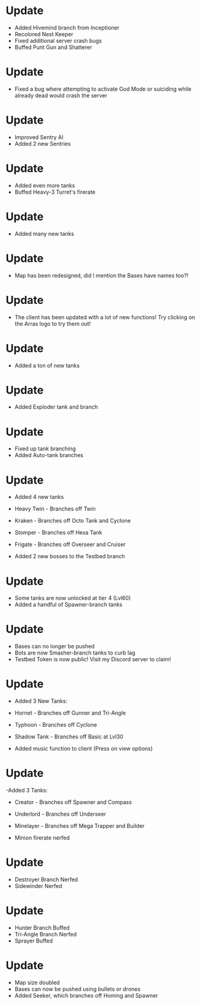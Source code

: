 # Update
- Added Hivemind branch from Inceptioner 
- Recolored Nest Keeper
- Fixed additional server crash bugs
- Buffed Punt Gun and Shatterer
# Update
- Fixed a bug where attempting to activate God Mode or suiciding while already dead would crash the server
# Update
- Improved Sentry AI
- Added 2 new Sentries
# Update
- Added even more tanks
- Buffed Heavy-3 Turret's firerate
# Update
- Added many new tanks
# Update
- Map has been redesigned, did I mention the Bases have names too?!
# Update
- The client has been updated with a lot of new functions! Try clicking on the Arras logo to try them out!
# Update
- Added a ton of new tanks
# Update
- Added Exploder tank and branch
# Update
- Fixed up tank branching
- Added Auto-tank branches
# Update
- Added 4 new tanks

- Heavy Twin - Branches off Twin

- Kraken - Branches off Octo Tank and Cyclone

- Stomper - Branches off Hexa Tank

- Frigate - Branches off Overseer and Cruiser

- Added 2 new bosses to the Testbed branch
# Update
- Some tanks are now unlocked at tier 4 (Lvl60)
- Added a handful of Spawner-branch tanks
# Update
- Bases can no longer be pushed
- Bots are now Smasher-branch tanks to curb lag
- Testbed Token is now public! Visit my Discord server to claim!
# Update
- Added 3 New Tanks:

- Hornet - Branches off Gunner and Tri-Angle

- Typhoon - Branches off Cyclone

- Shadow Tank - Branches off Basic at Lvl30

- Added music function to client (Press on view options)
# Update
-Added 3 Tanks:

- Creator - Branches off Spawner and Compass

- Underlord - Branches off Underseer

- Minelayer - Branches off Mega Trapper and Builder

- Minion firerate nerfed 
# Update
- Destroyer Branch Nerfed
- Sidewinder Nerfed
# Update
- Hunter Branch Buffed
- Tri-Angle Branch Nerfed
- Sprayer Buffed
# Update
- Map size doubled 
- Bases can now be pushed using bullets or drones
- Added Seeker, which branches off Homing and Spawner



